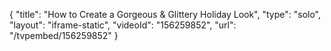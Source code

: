 {
    "title": "How to Create a Gorgeous & Glittery Holiday Look",
    "type": "solo",
    "layout": "iframe-static",
    "videoId": "156259852",
    "url": "\/tvpembed\/156259852"
}